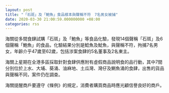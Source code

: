 ```yaml
---
layout: post
title: "「石斑」及「鮑魚」食品樣本與聲稱不符　7名男女被捕"
date: 2020-03-30 21:00:59.000000000 +08:00
categories: rss
---
```


海關從多間食肆試購「石斑」及「鮑魚」等食品化驗，發現14個聲稱「石斑」及6個聲稱「鮑魚」的食品，化驗結果分別是鯰魚及魷魚，與聲稱不符，拘捕7名男女，年齡介乎47歲至62歲，包括涉案食肆的5名董事及2名東主。

海關上星期在全港多區採取針對食肆供應附有虛假商品說明食的品行動，其中7間分別位於上水、大埔、葵涌、油麻地、土瓜灣、灣仔及鰂魚涌的食肆，出售的貨品與聲稱不同，案件仍在調查。

海關提醒商戶要遵守《條例》的規定，消費者購買商品時應光顧信譽良好的商戶。
